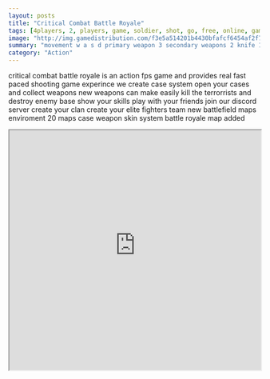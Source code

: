```yaml
---
layout: posts
title: "Critical Combat Battle Royale"
tags: [4players, 2, players, game, soldier, shot, go, free, online, games, oyna, game, free, games, play, play, games]
image: "http://img.gamedistribution.com/f3e5a514201b4430bfafcf6454af2f7b-512x512.jpeg"
summary: "movement w a s d primary weapon 3 secondary weapons 2 knife 1 grenade 4 flashbang 5 plant bomb g diffuse f buy weapon b chat t team chat y jump space crouch c sprint shift  free online games oyna game free games play play games"
category: "Action"
---
```


critical combat battle royale is an action fps game and provides real fast paced shooting game experince we create case system open your cases and collect weapons new weapons can make easily kill the terrorrists and destroy enemy base show your skills play with your friends join our discord server create your clan create your elite fighters team new battlefield maps enviroment 20 maps case weapon skin system battle royale map added

<iframe width="100%" height="480px;" src="http://html5.gamedistribution.com/f3e5a514201b4430bfafcf6454af2f7b/"></iframe>